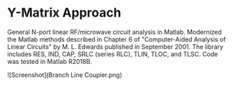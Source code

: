 # Y-Matrix Approach

General N-port linear RF/microwave circuit analysis in Matlab. Modernized the Matlab methods described in Chapter 6 of "Computer-Aided Analysis of Linear Circuits" by M. L. Edwards published in September 2001.  The library includes RES, IND, CAP, SRLC (series RLC), TLIN, TLOC, and TLSC. Code was tested in Matlab R2018B.

![Screenshot](Branch Line Coupler.png)
